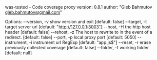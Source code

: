 was-tested - Code coverage proxy
  version: 0.8.1
  author: "Gleb Bahmutov <gleb.bahmutov@gmail.com>"

Options:
  --version, -v     show version and exit                               [default: false]
  --target, -t      target server url                                   [default: "http://127.0.0.1:3003"]
  --host, -H        the http host header                                [default: false]
  --rehost, -z      The host to rewrite to in the event of a redirect.  [default: false]
  --port, -p        local proxy port                                    [default: 5050]
  --instrument, -i  instrument url RegExp                               [default: "app.js$"]
  --reset, -r       erase previously collected coverage                 [default: false]
  --folder, -f      working folder                                      [default: null]
